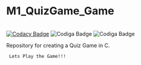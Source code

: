 # M1_QuizGame_Game
<br>[![Codacy Badge](https://app.codacy.com/project/badge/Grade/1ca075dc1005474b9566f4abe7e679d7)](https://www.codacy.com/gh/KeshavTiwari23/M1_QuizGame_Game/dashboard?utm_source=github.com&amp;utm_medium=referral&amp;utm_content=KeshavTiwari23/M1_QuizGame_Game&amp;utm_campaign=Badge_Grade) 
![Codiga Badge](https://img.shields.io/badge/code%20build%20quality-65-brightgreen) 
![Codiga Badge](https://img.shields.io/badge/Languages-2-blue)<br/>

Repository for creating a Quiz Game in C.

     Lets Play the Game!!!
